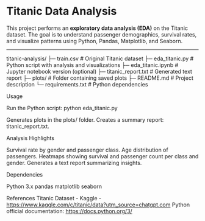 # Titanic Data Analysis

This project performs an **exploratory data analysis (EDA)** on the Titanic dataset. The goal is to understand passenger demographics, survival rates, and visualize patterns using Python, Pandas, Matplotlib, and Seaborn.

---

titanic-analysis/
├─ train.csv # Original Titanic dataset
├─ eda_titanic.py # Python script with analysis and visualizations
├─ eda_titanic.ipynb # Jupyter notebook version (optional)
├─ titanic_report.txt # Generated text report
├─ plots/ # Folder containing saved plots
├─ README.md # Project description
└─ requirements.txt # Python dependencies

Usage

Run the Python script:
python eda_titanic.py


Generates plots in the plots/ folder.
Creates a summary report: titanic_report.txt.

Analysis Highlights

Survival rate by gender and passenger class.
Age distribution of passengers.
Heatmaps showing survival and passenger count per class and gender.
Generates a text report summarizing insights.

Dependencies

Python 3.x
pandas
matplotlib
seaborn

References
Titanic Dataset - Kaggle - https://www.kaggle.com/c/titanic/data?utm_source=chatgpt.com
Python official documentation: https://docs.python.org/3/

